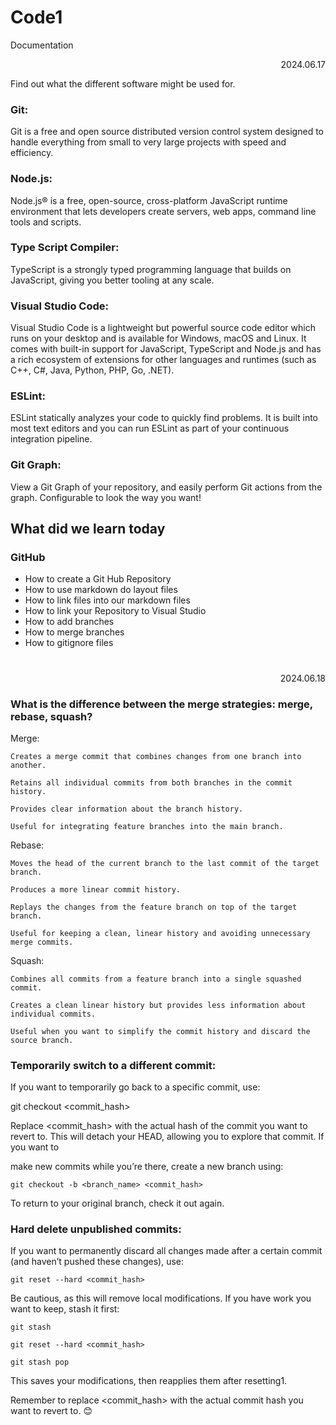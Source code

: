 # Code1
Documentation 

<div align="right">2024.06.17</div>

Find out what the different software might be used for. 

### Git: 

Git is a free and open source distributed version control system designed to handle everything from small to very large projects with speed and efficiency. 

### Node.js: 

Node.js® is a free, open-source, cross-platform JavaScript runtime environment that lets developers create servers, web apps, command line tools and scripts. 

### Type Script Compiler: 

TypeScript is a strongly typed programming language that builds on JavaScript, giving you better tooling at any scale. 

### Visual Studio Code: 

Visual Studio Code is a lightweight but powerful source code editor which runs on your desktop and is available for Windows, macOS and Linux. It comes with built-in support for JavaScript, TypeScript and Node.js and has a rich ecosystem of extensions for other languages and runtimes (such as C++, C#, Java, Python, PHP, Go, .NET). 

### ESLint: 

ESLint statically analyzes your code to quickly find problems. It is built into most text editors and you can run ESLint as part of your continuous integration pipeline. 

### Git Graph: 

View a Git Graph of your repository, and easily perform Git actions from the graph. Configurable to look the way you want!

## What did we learn today

### GitHub

- How to create a Git Hub Repository
- How to use markdown do layout files
- How to link files into our markdown files
- How to link your Repository to Visual Studio
- How to add branches
- How to merge branches
- How to gitignore files

#

<div align="right">2024.06.18</div>

### What is the difference between the merge strategies: merge, rebase, squash?
Merge:

    Creates a merge commit that combines changes from one branch into another.

    Retains all individual commits from both branches in the commit history.

    Provides clear information about the branch history.

    Useful for integrating feature branches into the main branch.

Rebase:

    Moves the head of the current branch to the last commit of the target branch.

    Produces a more linear commit history.

    Replays the changes from the feature branch on top of the target branch.

    Useful for keeping a clean, linear history and avoiding unnecessary merge commits.

Squash:

    Combines all commits from a feature branch into a single squashed commit.

    Creates a clean linear history but provides less information about individual commits.

    Useful when you want to simplify the commit history and discard the source branch.


### Temporarily switch to a different commit:

If you want to temporarily go back to a specific commit, use:

git checkout <commit_hash>

Replace <commit_hash> with the actual hash of the commit you want to revert to. This will detach your HEAD, allowing you to explore that commit. If you want to 

make new commits while you’re there, create a new branch using:

    git checkout -b <branch_name> <commit_hash>

To return to your original branch, check it out again.

### Hard delete unpublished commits:

If you want to permanently discard all changes made after a certain commit (and haven’t pushed these changes), use:

    git reset --hard <commit_hash>

Be cautious, as this will remove local modifications. If you have work you want to keep, stash it first:

    git stash

    git reset --hard <commit_hash>

    git stash pop

This saves your modifications, then reapplies them after resetting1.

Remember to replace <commit_hash> with the actual commit hash you want to revert to. 😊